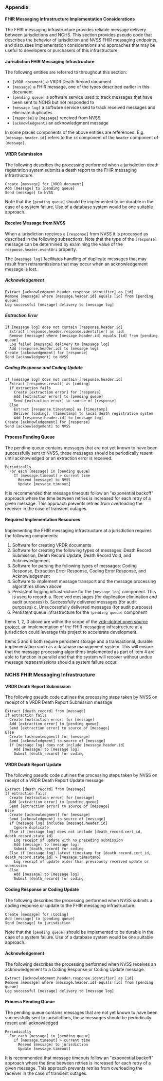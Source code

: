 ### Appendix
#### FHIR Messaging Infrastructure Implementation Considerations

The FHIR messaging infrastructure provides reliable message delivery between jurisdictions and NCHS. This section provides pseudo code that describes the behavior of jurisdiction and NVSS FHIR messaging endpoints, and discusses implementation considerations and approaches that may be useful to developers or purchasers of this infrastructure.

#### Jurisdiction FHIR Messaging Infrastructure

The following entities are referred to throughout this section:

- `[VRDR document]` a VRDR Death Record document
- `[message]` a FHIR message, one of the types described earlier in this document
- `[pending queue]` a software service used to track messages that have been sent to NCHS but not responded to
- `[message log]` a software service used to track received messages and eliminate duplicates
- `[response]` a `[message]` received from NVSS
- `[acknowledgment]` an acknowledgment message

In some places components of the above entities are referenced. E.g. `[message.header.id]` refers to the `id` component of the `header` component of `[message]`.

#### VRDR Submission

The following describes the processing performed when a jurisdiction death registration system submits a death report to the FHIR messaging infrastructure.

    Create [message] for [VRDR document]
    Add [message] to [pending queue]
    Send [message] to NVSS

Note that the `[pending queue]` should be implemented to be durable in the case of a system failure. Use of a database system would be one suitable approach.

#### Receive Message from NVSS

When a jurisdiction receives a `[response]` from NVSS it is processed as described in the following subsections. Note that the type of the `[response]` message can be determined by examining the value of the `response.header.eventUri` property.

The `[message log]` facilitates handling of duplicate messages that may result from retransmissions that may occur when an acknowledgement message is lost.

##### Acknowledgement

    Extract [acknowledgment.header.response.identifier] as [id]
    Remove [message] where [message.header.id] equals [id] from [pending queue]
    Log successful [message] delivery to [message log]

##### Extraction Error

    If [message log] does not contain [response.header.id]
      Extract [response.header.response.identifier] as [id]
      Remove [message] where [message.header.id] equals [id] from [pending queue]
      Log failed [message] delivery to [message log]
      Add [response.header.id] to [message log]
    Create [acknowedgement] for [response]
    Send [acknowledgment] to NVSS


##### Coding Response and Coding Update

    If [message log] does not contain [response.header.id]
      Extract [response.result] as [coding]
      If extraction fails
        Create [extraction error] for [response]
        Add [extraction error] to [pending queue]
        Send [extraction error] to source of [response]
      Else
        Extract [response.timestamp] as [timestamp]
        Deliver [coding], [timestamp] to local death registration system
        Add [response.header.id] to [message log]
    Create [acknowledgement] for [response]
    Send [acknowledgement] to NVSS

#### Process Pending Queue

The pending queue contains messages that are not yet known to have been successfully sent to NVSS, these messages should be periodically resent until acknowledged or an extraction error is received.

    Periodically
      For each [message] in [pending queue]
        If [message.timeout] > current time
          Resend [message] to NVSS
          Update [message.timeout]

It is recommended that message timeouts follow an "exponential backoff" approach where the time between retries is increased for each retry of a given message. This approach prevents retries from overloading the receiver in the case of transient outages.

#### Required Implementation Resources

Implementing the FHIR messaging infrastructure at a jurisdiction requires the following components:

1. Software for creating VRDR documents
2. Software for creating the following types of messages: Death Record Submission, Death Record Update, Death Record Void, and Acknowledgement
3. Software for parsing the following types of messages: Coding Response, Extraction Error Response, Coding Error Response, and Acknowledgement
4. Software to implement message transport and the message processing algorithms shown above
5. Persistent logging infrastructure for the `[message log]` component. This is used to record:
   a. Received messages (for duplication elimination and audit purposes)
   b. Successfully delivered messages (for audit purposes)
   c. Unsuccessfully delivered messages (for audit purposes)
6. Persistent queue infrastructure for the `[pending queue]` component

Items 1, 2, 3 above are within the scope of the [vrdr-dotnet open source project](https://github.com/nightingaleproject/vrdr-dotnet), an implementation of the FHIR messaging infrastructure at a jurisdiction could leverage this project to accelerate development.

Items 5 and 6 both require persistent storage and a transactional, durable implementation such as a database management system. This will ensure that the message processing algorithms implemented as part of item 4 are able to function in parallel and that the system will recover without undue message retransmissions should a system failure occur.

### NCHS FHIR Messaging Infrastructure

#### VRDR Death Report Submission

The following pseudo code outlines the processing steps taken by NVSS on receipt of a VRDR Death Report Submission message

    Extract [death_record] from [message]
    If extraction fails
      Create [extraction error] for [message]
      Add [extraction error] to [pending queue]
      Send [extraction error] to source of [message]
    Else
      Create [acknowledgment] for [message]
      Send [acknowledgment] to source of [message]
      If [message log] does not include [message.header.id]
        Add [message] to [message log]
        Submit [death_record] for coding

#### VRDR Death Report Update

The following pseudo code outlines the processing steps taken by NVSS on receipt of a VRDR Death Report Update message

    Extract [death_record] from [message]
    If extraction fails
      Create [extraction error] for [message]
      Add [extraction error] to [pending queue]
      Send [extraction error] to source of [message]
    Else
      Create [acknowledgment] for [message]
      Send [acknowledgment] to source of [message]
      If [message log] includes [message.header.id]
        Ignore duplicate
      Else if [message log] does not include [death_record.cert_id, death_record.state_id]
        Log receipt of update with no preceding submission
        Add [message] to [message log]
        Submit [death_record] for coding
      Else if [message log].latest_timestamp for [death_record.cert_id, death_record.state_id] > [message.timestamp]
        Log receipt of update older than previously received update or submission
      Else
        Add [message] to [message log]
        Submit [death_record] for coding

#### Coding Response or Coding Update

The following describes the processing performed when NVSS submits a coding response or update to the FHIR messaging infrastructure.

    Create [message] for [Coding]
    Add [message] to [pending queue]
    Send [message] to jurisdiction

Note that the `[pending queue]` should be implemented to be durable in the case of a system failure. Use of a database system would be one suitable approach.

#### Acknowledgement

The following describes the processing performed when NVSS receives an acknowledgement to a Coding Response or Coding Update message.

    Extract [acknowledgment.header.response.identifier] as [id]
    Remove [message] where [message.header.id] equals [id] from [pending queue]
    Log successful [message] delivery to [message log]

#### Process Pending Queue

The pending queue contains messages that are not yet known to have been successfully sent to jurisdictions, these messages should be periodically resent until acknowledged

    Periodically
      For each [message] in [pending queue]
        If [message.timeout] > current time
          Resend [message] to jurisdiction
          Update [message.timeout]

It is recommended that message timeouts follow an "exponential backoff" approach where the time between retries is increased for each retry of a given message. This approach prevents retries from overloading the receiver in the case of transient outages.